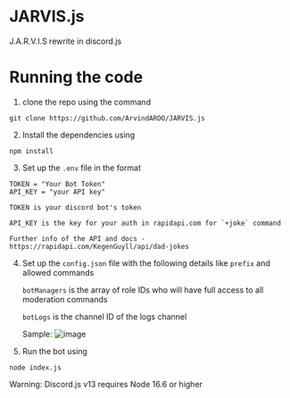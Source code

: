 # JARVIS.js
J.A.R.V.I.S rewrite in discord.js

# Running the code

1. clone the repo using the command 
```
git clone https://github.com/ArvindAROO/JARVIS.js
```

2. Install the dependencies using
```
npm install
```

3. Set up the `.env` file in the format 
```
TOKEN = "Your Bot Token"
API_KEY = "your API key" 
```
    TOKEN is your discord bot's token

    API_KEY is the key for your auth in rapidapi.com for `+joke` command

    Further info of the API and docs - https://rapidapi.com/KegenGuyll/api/dad-jokes

4. Set up the `config.json` file with the following details like `prefix` and allowed commands

    `botManagers` is the array of role IDs who will have full access to all moderation commands

    `botLogs` is the channel ID of the logs channel
     
     Sample:
     ![image](https://user-images.githubusercontent.com/54891738/134855229-bcb3ac63-3f34-4724-a79a-736556b0af94.png)


5. Run the bot using
```
node index.js
```
Warning: Discord.js v13 requires Node 16.6 or higher
